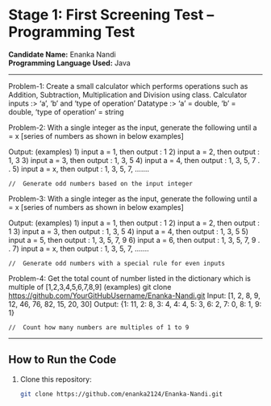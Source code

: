 # Stage 1: First Screening Test – Programming Test

**Candidate Name:** Enanka Nandi  
**Programming Language Used:** Java  

---

Problem-1: Create a small calculator which performs operations such as Addition, Subtraction, Multiplication and Division using class.
  Calculator inputs :> ‘a’, ‘b’ and ‘type of operation’
  Datatype :> ‘a’ = double, ‘b’ = double, ‘type of operation’ = string
 
 
Problem-2: With a single integer as the input, generate the following until a = x [series of numbers as shown in below examples]
 
  Output: (examples)
    1) input a = 1, then output : 1
    2) input a = 2, then output : 1, 3
    3) input a = 3, then output : 1, 3, 5
    4) input a = 4, then output : 1, 3, 5, 7
    .
    .
    5) input a = x, then output : 1, 3, 5, 7, .......
    
    //  Generate odd numbers based on the input integer
 
Problem-3: With a single integer as the input, generate the following until a = x [series of numbers as shown in below examples]
 
  Output: (examples)
    1) input a = 1, then output : 1
    2) input a = 2, then output : 1
    3) input a = 3, then output : 1, 3, 5
    4) input a = 4, then output : 1, 3, 5
    5) input a = 5, then output : 1, 3, 5, 7, 9
    6) input a = 6, then output : 1, 3, 5, 7, 9
    .
    .
    7) input a = x, then output : 1, 3, 5, 7, .......
    
    //  Generate odd numbers with a special rule for even inputs
 
 
Problem-4: Get the total count of number listed in the dictionary which is multiple of [1,2,3,4,5,6,7,8,9]
  (examples)
   git clone https://github.com/YourGitHubUsername/Enanka-Nandi.git
   Input: [1, 2, 8, 9, 12, 46, 76, 82, 15, 20, 30]
   Output: 
    {1: 11, 2: 8, 3: 4, 4: 4, 5: 3, 6: 2, 7: 0, 8: 1, 9: 1}
    
    //  Count how many numbers are multiples of 1 to 9

---

## How to Run the Code
1. Clone this repository:
   ```bash
   git clone https://github.com/enanka2124/Enanka-Nandi.git
